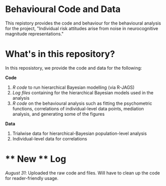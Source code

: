 # Behavioural Code and Data
This repistory provides the code and behaviour for the behavioural analysis for the project, "Individual risk attitudes arise from noise in neurocognitive magnitude representations."

# What's in this repository? 
In this reposistory, we provide the code and data for the following: 

**Code** 
1. _R code_ to run hierarchical Bayesian modelling (via R-JAGS)
2. _Log files_ containing for the hierarchical Bayesian models used in the analysis
3. _R code_ on the behavioural analysis such as fitting the psychometric functions, correlations of individual-level data points, mediation analysis, and generating some of the figures

**Data**
1. Trialwise data for hierarchical-Bayesian population-level analysis
2. Individual-level data for correlations 

# ** New ** Log
_August 31_: Uploaded the raw code and files. Will have to clean up the code for reader-friendly usage.  
